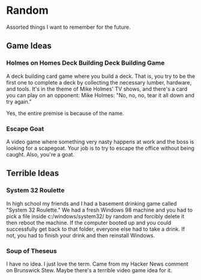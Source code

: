 # Random

Assorted things I want to remember for the future.

## Game Ideas

### Holmes on Homes Deck Building Deck Building Game

A deck building card game where you build a deck. That is, you try to be the first one to complete a deck by collecting the necessary lumber, hardware, and tools.  It's in the theme of Mike Holmes' TV shows, and there's a card you can play on an opponent: Mike Holmes: "No, no, no, tear it all down and try again."

Yes, the entire premise is because of the name.

### Escape Goat

A video game where something very nasty happens at work and the boss is looking for a scapegoat.  Your job is to try to escape the office without being caught. Also, you're a goat.


## Terrible Ideas

### System 32 Roulette

In high school my friends and I had a basement drinking game called "System 32 Roulette." We had a fresh Windows 98 machine and you had to pick a file inside c:/windows/system32/ by random and forcibly delete it then reboot the machine. If the computer booted up and you could successfully get back to that folder, everyone else had to take a drink. If not, you had to finish your drink and then reinstall Windows.


### Soup of Theseus

I have no idea. I just love the term.  Came from my Hacker News comment on Brunswick Stew.  Maybe there's a terrible video game idea for it.

